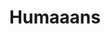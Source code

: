 ---
title: Humaaans
description: "Mix-&-match illustrations of people with a design library."
link: http://www.humaaans.com
tags:
- Free
preview: humaaans.png
category: 
- Illustration
site: Humaaans
type: Resource
---